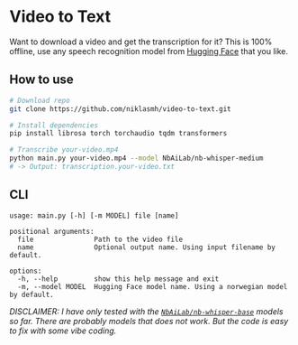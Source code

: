 # Video to Text

Want to download a video and get the transcription for it? This is 100% offline, use any speech recognition model from [Hugging Face](https://huggingface.co/models?pipeline_tag=automatic-speech-recognition) that you like.

## How to use

```bash
# Download repo
git clone https://github.com/niklasmh/video-to-text.git

# Install dependencies
pip install librosa torch torchaudio tqdm transformers

# Transcribe your-video.mp4
python main.py your-video.mp4 --model NbAiLab/nb-whisper-medium
# -> Output: transcription.your-video.txt
```

## CLI

```
usage: main.py [-h] [-m MODEL] file [name]

positional arguments:
  file               Path to the video file
  name               Optional output name. Using input filename by default.

options:
  -h, --help         show this help message and exit
  -m, --model MODEL  Hugging Face model name. Using a norwegian model by default.
```

_DISCLAIMER: I have only tested with the [`NbAiLab/nb-whisper-base`](https://huggingface.co/NbAiLab/nb-whisper-base) models so far. There are probably models that does not work. But the code is easy to fix with some vibe coding._
